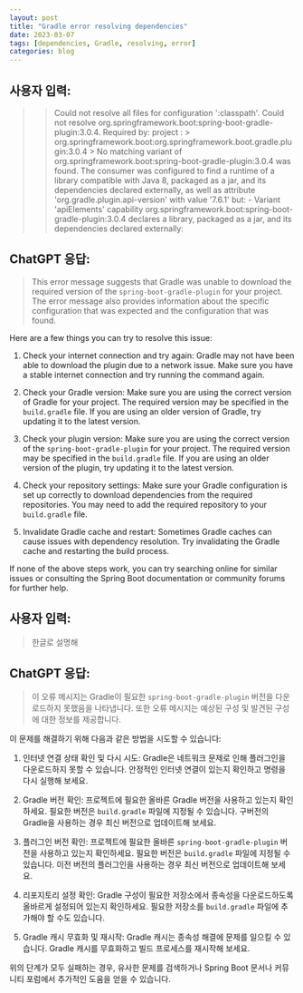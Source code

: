 ```yaml
---
layout: post
title: "Gradle error resolving dependencies"
date: 2023-03-07
tags: [dependencies, Gradle, resolving, error]
categories: blog
---
```


## 사용자 입력:
> > Could not resolve all files for configuration ':classpath'.
   > Could not resolve org.springframework.boot:spring-boot-gradle-plugin:3.0.4.
     Required by:
         project : > org.springframework.boot:org.springframework.boot.gradle.plugin:3.0.4
      > No matching variant of org.springframework.boot:spring-boot-gradle-plugin:3.0.4 was found. The consumer was configured to find a runtime of a library compatible with Java 8, packaged as a jar, and its dependencies declared externally, as well as attribute 'org.gradle.plugin.api-version' with value '7.6.1' but:
          - Variant 'apiElements' capability org.springframework.boot:spring-boot-gradle-plugin:3.0.4 declares a library, packaged as a jar, and its dependencies declared externally:

## ChatGPT 응답:
> This error message suggests that Gradle was unable to download the required version of the `spring-boot-gradle-plugin` for your project. The error message also provides information about the specific configuration that was expected and the configuration that was found.

Here are a few things you can try to resolve this issue:

1. Check your internet connection and try again: Gradle may not have been able to download the plugin due to a network issue. Make sure you have a stable internet connection and try running the command again.

2. Check your Gradle version: Make sure you are using the correct version of Gradle for your project. The required version may be specified in the `build.gradle` file. If you are using an older version of Gradle, try updating it to the latest version.

3. Check your plugin version: Make sure you are using the correct version of the `spring-boot-gradle-plugin` for your project. The required version may be specified in the `build.gradle` file. If you are using an older version of the plugin, try updating it to the latest version.

4. Check your repository settings: Make sure your Gradle configuration is set up correctly to download dependencies from the required repositories. You may need to add the required repository to your `build.gradle` file.

5. Invalidate Gradle cache and restart: Sometimes Gradle caches can cause issues with dependency resolution. Try invalidating the Gradle cache and restarting the build process.

If none of the above steps work, you can try searching online for similar issues or consulting the Spring Boot documentation or community forums for further help.

## 사용자 입력:
> 한글로 설명해

## ChatGPT 응답:
> 이 오류 메시지는 Gradle이 필요한 `spring-boot-gradle-plugin` 버전을 다운로드하지 못했음을 나타냅니다. 또한 오류 메시지는 예상된 구성 및 발견된 구성에 대한 정보를 제공합니다.

이 문제를 해결하기 위해 다음과 같은 방법을 시도할 수 있습니다:

1. 인터넷 연결 상태 확인 및 다시 시도: Gradle은 네트워크 문제로 인해 플러그인을 다운로드하지 못할 수 있습니다. 안정적인 인터넷 연결이 있는지 확인하고 명령을 다시 실행해 보세요.

2. Gradle 버전 확인: 프로젝트에 필요한 올바른 Gradle 버전을 사용하고 있는지 확인하세요. 필요한 버전은 `build.gradle` 파일에 지정될 수 있습니다. 구버전의 Gradle을 사용하는 경우 최신 버전으로 업데이트해 보세요.

3. 플러그인 버전 확인: 프로젝트에 필요한 올바른 `spring-boot-gradle-plugin` 버전을 사용하고 있는지 확인하세요. 필요한 버전은 `build.gradle` 파일에 지정될 수 있습니다. 이전 버전의 플러그인을 사용하는 경우 최신 버전으로 업데이트해 보세요.

4. 리포지토리 설정 확인: Gradle 구성이 필요한 저장소에서 종속성을 다운로드하도록 올바르게 설정되어 있는지 확인하세요. 필요한 저장소를 `build.gradle` 파일에 추가해야 할 수도 있습니다.

5. Gradle 캐시 무효화 및 재시작: Gradle 캐시는 종속성 해결에 문제를 일으킬 수 있습니다. Gradle 캐시를 무효화하고 빌드 프로세스를 재시작해 보세요.

위의 단계가 모두 실패하는 경우, 유사한 문제를 검색하거나 Spring Boot 문서나 커뮤니티 포럼에서 추가적인 도움을 얻을 수 있습니다.

